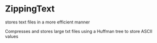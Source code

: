 # ZippingText
stores text files in a more efficient manner

Compresses and stores large txt files using a Huffman tree to store ASCII values
